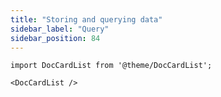 ```yaml
---
title: "Storing and querying data"
sidebar_label: "Query"
sidebar_position: 84
---
```


```mdx-code-block
import DocCardList from '@theme/DocCardList';

<DocCardList />
```
